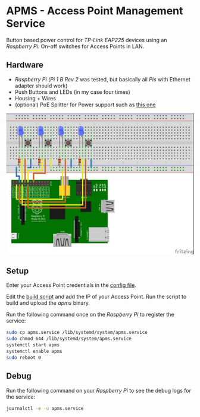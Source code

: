 # APMS - Access Point Management Service

Button based power control for *TP-Link EAP225* devices using an *Raspberry Pi*. On-off switches for Access Points in LAN.

## Hardware

* *Raspberry Pi* (*Pi 1 B Rev 2* was tested, but basically all *Pis* with Ethernet adapter should work)
* Push Buttons and LEDs (in my case four times)
* Housing + Wires
* (optional) PoE Splitter for Power support such as [this one](berrybase.de/raspberry-pi-co/raspberry-pi/stromversorgung/zubehoer/poe-splitter-rj45-48v-micro-usb-5v/2-5a#)

![layout](doc/layout.jpg)

## Setup

Enter your Access Point credentials in the [config file](./src/internal/config/config.go).

Edit the [build script](./src/build.sh) and add the IP of your Access Point. Run the script to build and upload the *apms* binary.

Run the following command once on the *Raspberry Pi* to register the service:

``` sh
sudo cp apms.service /lib/systemd/system/apms.service
sudo chmod 644 /lib/systemd/system/apms.service
systemctl start apms
systemctl enable apms
sudo reboot 0
```

## Debug

Run the following command on your *Raspberry Pi* to see the debug logs for the service:

``` sh
journalctl -e -u apms.service
```
